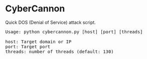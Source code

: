 # CyberCannon
Quick DOS (Denial of Service) attack script.
<br>
<pre>
Usage: python cybercannon.py [host] [port] [threads]
  
host: Target domain or IP
port: Target port
threads: number of threads (default: 130) 
</pre>
